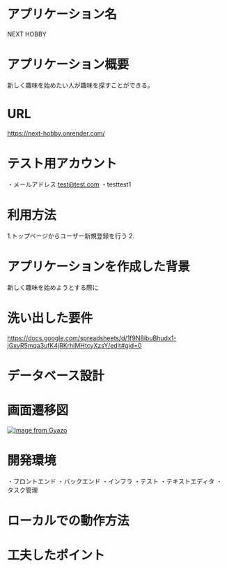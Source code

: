 # アプリケーション名
NEXT HOBBY
# アプリケーション概要
新しく趣味を始めたい人が趣味を探すことができる。
# URL
https://next-hobby.onrender.com/
# テスト用アカウント
・メールアドレス test@test.com
・testtest1
# 利用方法
1.トップページからユーザー新規登録を行う
2.
# アプリケーションを作成した背景
新しく趣味を始めようとする際に
# 洗い出した要件
https://docs.google.com/spreadsheets/d/1f9N8ibuBhudx1-jGxyR5mqa3ufK4jRKrhjMHtcyXzsY/edit#gid=0
# データベース設計

# 画面遷移図
[![Image from Gyazo](https://i.gyazo.com/6aaffc5482c84ca9208552f66bec8341.png)](https://gyazo.com/6aaffc5482c84ca9208552f66bec8341)
# 開発環境
・フロントエンド
・バックエンド
・インフラ
・テスト
・テキストエディタ
・タスク管理
# ローカルでの動作方法

# 工夫したポイント